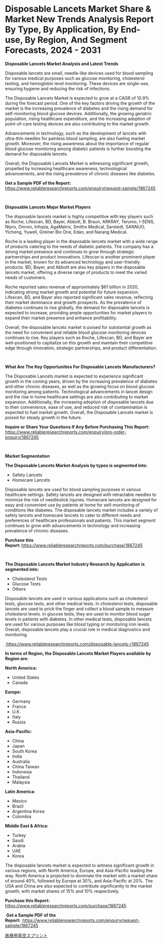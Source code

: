 <p><h1>Disposable Lancets Market Share & Market New Trends Analysis Report By Type, By Application, By End-use, By Region, And Segment Forecasts, 2024 - 2031</h1></p><p><strong>Disposable Lancets Market Analysis and Latest Trends</strong></p>
<p><p>Disposable lancets are small, needle-like devices used for blood sampling for various medical purposes such as glucose monitoring, cholesterol testing, and hemoglobin level monitoring. These devices are single-use, ensuring hygiene and reducing the risk of infections.</p><p>The Disposable Lancets Market is expected to grow at a CAGR of 10.9% during the forecast period. One of the key factors driving the growth of the market is the increasing prevalence of diabetes and the rising demand for self-monitoring blood glucose devices. Additionally, the growing geriatric population, rising healthcare expenditure, and the increasing adoption of point-of-care testing devices are also contributing to the market growth.</p><p>Advancements in technology, such as the development of lancets with ultra-thin needles for painless blood sampling, are also fueling market growth. Moreover, the rising awareness about the importance of regular blood glucose monitoring among diabetic patients is further boosting the demand for disposable lancets.</p><p>Overall, the Disposable Lancets Market is witnessing significant growth, propelled by increasing healthcare awareness, technological advancements, and the rising prevalence of chronic diseases like diabetes.</p></p>
<p><strong>Get a Sample PDF of the Report:&nbsp;</strong> <a href="https://www.reliableresearchreports.com/enquiry/request-sample/1867245">https://www.reliableresearchreports.com/enquiry/request-sample/1867245</a></p>
<p>&nbsp;</p>
<p><strong>Disposable Lancets Major Market Players</strong></p>
<p><p>The disposable lancets market is highly competitive with key players such as Roche, Lifescan, BD, Bayer, Abbott, B. Braun, ARKRAY, Terumo, I-SENS, Nipro, Omron, Infopia, AgaMatrix, Smiths Medical, Sarstedt, SANNUO, Yicheng, Yuwell, Greiner Bio One, Edan, and Narang Medical. </p><p>Roche is a leading player in the disposable lancets market with a wide range of products catering to the needs of diabetic patients. The company has a strong market presence and continues to grow through strategic partnerships and product innovations. Lifescan is another prominent player in the market, known for its advanced technology and user-friendly products. BD, Bayer, and Abbott are also key players in the disposable lancets market, offering a diverse range of products to meet the varied needs of customers.</p><p>Roche reported sales revenue of approximately $61 billion in 2020, indicating strong market growth and potential for future expansion. Lifescan, BD, and Bayer also reported significant sales revenue, reflecting their market dominance and growth prospects. As the prevalence of diabetes continues to rise globally, the demand for disposable lancets is expected to increase, providing ample opportunities for market players to expand their market presence and enhance profitability.</p><p>Overall, the disposable lancets market is poised for substantial growth as the need for convenient and reliable blood glucose monitoring devices continues to rise. Key players such as Roche, Lifescan, BD, and Bayer are well-positioned to capitalize on this growth and maintain their competitive edge through innovation, strategic partnerships, and product differentiation.</p></p>
<p>&nbsp;</p>
<p><strong>What Are The Key Opportunities For Disposable Lancets Manufacturers?</strong></p>
<p><p>The Disposable Lancets market is expected to experience significant growth in the coming years, driven by the increasing prevalence of diabetes and other chronic diseases, as well as the growing focus on blood glucose monitoring among patients. Technological advancements in lancet design and the rise in home healthcare settings are also contributing to market expansion. Additionally, the increasing adoption of disposable lancets due to their convenience, ease of use, and reduced risk of contamination is expected to fuel market growth. Overall, the Disposable Lancets market is poised for steady growth in the future.</p></p>
<p><strong>Inquire or Share Your Questions If Any Before Purchasing This Report:</strong> <a href="https://www.reliableresearchreports.com/enquiry/pre-order-enquiry/1867245">https://www.reliableresearchreports.com/enquiry/pre-order-enquiry/1867245</a></p>
<p>&nbsp;</p>
<p><strong>Market Segmentation</strong></p>
<p><strong>The Disposable Lancets Market Analysis by types is segmented into:</strong></p>
<p><ul><li>Safety Lancets</li><li>Homecare Lancets</li></ul></p>
<p><p>Disposable lancets are used for blood sampling purposes in various healthcare settings. Safety lancets are designed with retractable needles to minimize the risk of needlestick injuries. Homecare lancets are designed for easy and convenient use by patients at home for self-monitoring of conditions like diabetes. The disposable lancets market includes a variety of safety lancets and homecare lancets to cater to different needs and preferences of healthcare professionals and patients. This market segment continues to grow with advancements in technology and increasing prevalence of chronic diseases.</p></p>
<p><strong>Purchase this Report:&nbsp;</strong><a href="https://www.reliableresearchreports.com/purchase/1867245">https://www.reliableresearchreports.com/purchase/1867245</a></p>
<p>&nbsp;</p>
<p><strong>The Disposable Lancets Market Industry Research by Application is segmented into:</strong></p>
<p><ul><li>Cholesterol Tests</li><li>Glucose Tests</li><li>Others</li></ul></p>
<p><p>Disposable lancets are used in various applications such as cholesterol tests, glucose tests, and other medical tests. In cholesterol tests, disposable lancets are used to prick the finger and collect a blood sample to measure cholesterol levels. In glucose tests, they are used to monitor blood sugar levels in patients with diabetes. In other medical tests, disposable lancets are used for various purposes like blood typing or monitoring iron levels. Overall, disposable lancets play a crucial role in medical diagnostics and monitoring.</p></p>
<p><a href="https://www.reliableresearchreports.com/disposable-lancets-r1867245">&nbsp;https://www.reliableresearchreports.com/disposable-lancets-r1867245</a></p>
<p><strong>In terms of Region, the Disposable Lancets Market Players available by Region are:</strong></p>
<p>
    <p> <strong> North America: </strong>
        <ul>
            <li>United States</li>
            <li>Canada</li>
        </ul>
        </p> 
    <p> <strong> Europe: </strong>
        <ul>
            <li>Germany</li>
            <li>France</li>
            <li>U.K.</li>
            <li>Italy</li>
            <li>Russia</li>
        </ul>
        </p> 
    <p> <strong> Asia-Pacific: </strong>
        <ul>
            <li>China</li>
            <li>Japan</li>
            <li>South Korea</li>
            <li>India</li>
            <li>Australia</li>
            <li>China Taiwan</li>
            <li>Indonesia</li>
            <li>Thailand</li>
            <li>Malaysia</li>
        </ul>
        </p> 
    <p> <strong> Latin America: </strong>
        <ul>
            <li>Mexico</li>
            <li>Brazil</li>
            <li>Argentina Korea</li>
            <li>Colombia</li>
        </ul>
        </p> 
    <p> <strong> Middle East & Africa: </strong>
        <ul>
            <li>Turkey</li>
            <li>Saudi</li>
            <li>Arabia</li>
            <li>UAE</li>
            <li>Korea</li>
        </ul>
    </p>
    </p>
<p><p>The disposable lancets market is expected to witness significant growth in various regions, with North America, Europe, and Asia-Pacific leading the way. North America is projected to dominate the market with a market share of around 40%, followed by Europe at 30%, and Asia-Pacific at 20%. The USA and China are also expected to contribute significantly to the market growth, with market shares of 15% and 10% respectively.</p></p>
<p><strong>Purchase this Report: </strong><a href="https://www.reliableresearchreports.com/purchase/1867245">https://www.reliableresearchreports.com/purchase/1867245</a></p>
<p>&nbsp;<strong>Get a Sample PDF of the Report:&nbsp;&nbsp;</strong><a href="https://www.reliableresearchreports.com/enquiry/request-sample/1867245">https://www.reliableresearchreports.com/enquiry/request-sample/1867245</a></p>
<p><strong></strong></p>
<p><p><a href="https://github.com/lababdou/Market-Research-Report-List-4/blob/main/9388098157305.md">医療用真空スプリント</a></p></p>